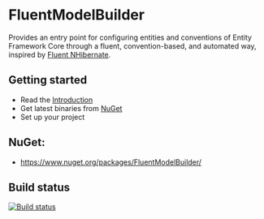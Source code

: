 # FluentModelBuilder

Provides an entry point for configuring entities and conventions of Entity Framework Core through a fluent, convention-based, and automated way, inspired by [Fluent NHibernate](https://github.com/jagregory/fluent-nhibernate).

## Getting started
* Read the [Introduction](https://github.com/Grinderofl/FluentModelBuilder/wiki/0.-Introduction)
* Get latest binaries from [NuGet](https://www.nuget.org/packages/FluentModelBuilder/)
* Set up your project



## NuGet:

* https://www.nuget.org/packages/FluentModelBuilder/

## Build status
[![Build status](https://ci.appveyor.com/api/projects/status/yccb8ad2msd26bad/branch/master?svg=true)](https://ci.appveyor.com/project/Grinderofl/fluentmodelbuilder/branch/master)
